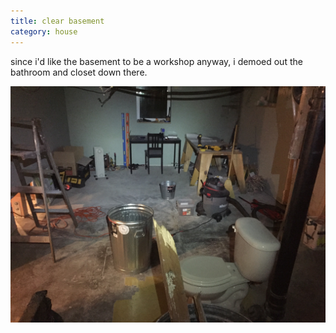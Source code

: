 ```yaml
---
title: clear basement
category: house
---
```

since i'd like the basement to be a workshop anyway, i demoed out the bathroom and closet down there.

![basement room with bathroom walls removed](/house/IMG_0873.jpg)
